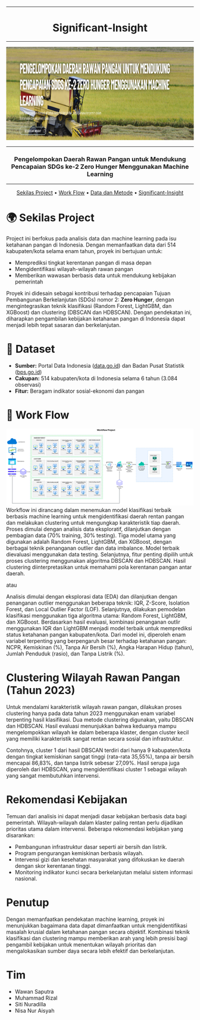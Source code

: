 <div align="center">

---
# Significant-Insight
---

  <img width="1920" height="250" src="https://github.com/mmmdrizal/Significant-Insight/blob/main/Image/Header%20Github%20Significant%20Insight%20-%20Project%20Akhir%20Praktikum%20SML.png">

---
### Pengelompokan Daerah Rawan Pangan untuk Mendukung Pencapaian SDGs ke-2 Zero Hunger Menggunakan Machine Learning
---





[Sekilas Project](#-sekilas-project)
•
[Work Flow](#-Work-Flow)
•
[Data dan Metode](#-data-dan-metode)
•
[Significant-Insight](#panda_face-ASK-Man)

</div>

# 🌍 Sekilas Project
Project ini berfokus pada analisis data dan machine learning pada isu ketahanan pangan di Indonesia. Dengan memanfaatkan data dari 514 kabupaten/kota selama enam tahun, proyek ini bertujuan untuk:

- Memprediksi tingkat kerentanan pangan di masa depan
- Mengidentifikasi wilayah-wilayah rawan pangan
- Memberikan wawasan berbasis data untuk mendukung kebijakan pemerintah

Proyek ini didesain sebagai kontribusi terhadap pencapaian Tujuan Pembangunan Berkelanjutan (SDGs) nomor 2: **Zero Hunger**, dengan mengintegrasikan teknik klasifikasi (Random Forest, LightGBM, dan XGBoost) dan clustering (DBSCAN dan HDBSCAN). Dengan pendekatan ini, diharapkan pengambilan kebijakan ketahanan pangan di Indonesia dapat menjadi lebih tepat sasaran dan berkelanjutan.


# 📁 Dataset
- **Sumber:** Portal Data Indonesia ([data.go.id](https://data.go.id)) dan Badan Pusat Statistik ([bps.go.id](https://bps.go.id))
- **Cakupan:** 514 kabupaten/kota di Indonesia selama 6 tahun (3.084 observasi)
- **Fitur:** Beragam indikator sosial-ekonomi dan pangan


# 🔄 Work Flow
![Work Flow](https://github.com/mmmdrizal/Significant-Insight/blob/main/Image/Work%20Flow.png)
Workflow ini dirancang dalam menemukan model klasifikasi terbaik berbasis machine learning untuk mengidentifikasi daerah rentan pangan dan melakukan clustering untuk mengungkap karakteristik tiap daerah. Proses dimulai dengan analisis data eksploratif, dilanjutkan dengan pembagian data (70% training, 30% testing). Tiga model utama yang digunakan adalah Random Forest, LightGBM, dan XGBoost, dengan berbagai teknik penanganan outlier dan data imbalance. Model terbaik dievaluasi menggunakan data testing. Selanjutnya, fitur penting dipilih untuk proses clustering menggunakan algoritma DBSCAN dan HDBSCAN. Hasil clustering diinterpretasikan untuk memahami pola kerentanan pangan antar daerah.

atau

Analisis dimulai dengan eksplorasi data (EDA) dan dilanjutkan dengan penanganan outlier menggunakan beberapa teknik: IQR, Z-Score, Isolation Forest, dan Local Outlier Factor (LOF). Selanjutnya, dilakukan pemodelan klasifikasi menggunakan tiga algoritma utama: Random Forest, LightGBM, dan XGBoost. Berdasarkan hasil evaluasi, kombinasi penanganan outlir menggunakan IQR dan LightGBM menjadi model terbaik untuk memprediksi status ketahanan pangan kabupaten/kota. Dari model ini, diperoleh enam variabel terpenting yang berpengaruh besar terhadap ketahanan pangan: NCPR, Kemiskinan (%), Tanpa Air Bersih (%), Angka Harapan Hidup (tahun), Jumlah Penduduk (rasio), dan Tanpa Listrik (%).

# Clustering Wilayah Rawan Pangan (Tahun 2023)

Untuk mendalami karakteristik wilayah rawan pangan, dilakukan proses clustering hanya pada data tahun 2023 menggunakan enam variabel terpenting hasil klasifikasi. Dua metode clustering digunakan, yaitu DBSCAN dan HDBSCAN. Hasil evaluasi menunjukkan bahwa keduanya mampu mengelompokkan wilayah ke dalam beberapa klaster, dengan cluster kecil yang memiliki karakteristik sangat rentan secara sosial dan infrastruktur.

Contohnya, cluster 1 dari hasil DBSCAN terdiri dari hanya 9 kabupaten/kota dengan tingkat kemiskinan sangat tinggi (rata-rata 35,55%), tanpa air bersih mencapai 86,83%, dan tanpa listrik sebesar 27,09%. Hasil serupa juga diperoleh dari HDBSCAN, yang mengidentifikasi cluster 1 sebagai wilayah yang sangat membutuhkan intervensi.

# Rekomendasi Kebijakan

Temuan dari analisis ini dapat menjadi dasar kebijakan berbasis data bagi pemerintah. Wilayah-wilayah dalam klaster paling rentan perlu dijadikan prioritas utama dalam intervensi. Beberapa rekomendasi kebijakan yang disarankan:

- Pembangunan infrastruktur dasar seperti air bersih dan listrik.
- Program pengurangan kemiskinan berbasis wilayah.
- Intervensi gizi dan kesehatan masyarakat yang difokuskan ke daerah dengan skor kerentanan tinggi.
- Monitoring indikator kunci secara berkelanjutan melalui sistem informasi nasional.

# Penutup
Dengan memanfaatkan pendekatan machine learning, proyek ini menunjukkan bagaimana data dapat dimanfaatkan untuk mengidentifikasi masalah krusial dalam ketahanan pangan secara objektif. Kombinasi teknik klasifikasi dan clustering mampu memberikan arah yang lebih presisi bagi pengambil kebijakan untuk menentukan wilayah prioritas dan mengalokasikan sumber daya secara lebih efektif dan berkelanjutan.

# Tim
- Wawan Saputra
- Muhammad Rizal
- Siti Nuradilla
- Nisa Nur Aisyah





